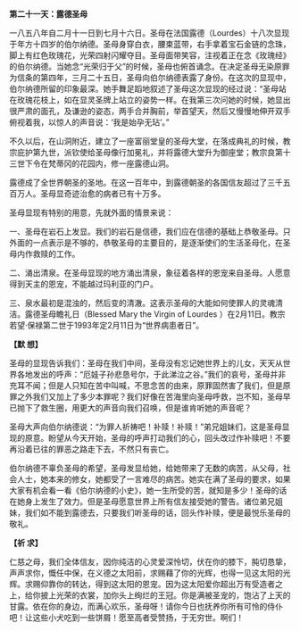 **第二十一天：露德圣母**

一八五八年自二月十一日到七月十六日。圣母在法国露德（Lourdes）十八次显现于年方十四岁的伯尔纳德。圣母身穿白衣，腰束蓝带，右手拿着宝石金链的念珠，脚上有红色玫瑰花，光荣四射闪耀夺目。圣母面带笑容，注视着正在念《玫瑰经》的伯尔纳德。当她念“光荣归于父”的时候，圣母也俯首诵念。在决定圣母无染原罪为信条的第四年，三月二十五日，圣母向伯尔纳德表露了身份。在这次的显现中，伯尔纳德所留的印象最深。她手舞足蹈地叙述了圣母这次显现的经过说：“圣母站在玫瑰花枝上，如在显灵圣牌上站立的姿势一样。在我第三次问她的时候，她显出很严肃的面孔，及谦逊的姿态，两手合并胸前，举首望天，然后又慢慢地伸开双手俯视着我，以惊人的声音说：‘我是始孕无玷’。”

不久以后，在山洞附近，建立了一座富丽堂皇的圣母大堂，在落成典礼的时候，教宗庇护第九世，派钦使给圣母像行加冕礼，并将露德大堂升为御座堂；教宗良第十三世下令在梵蒂冈的花园内，修一座露德山洞。

露德成了全世界朝圣的圣地。在这一百年中，到露德朝圣的各国信友超过了三千五百万人。圣母显奇迹治愈的病者已有十万多。

圣母显现有特别的用意，先就外面的情景来说：

一、圣母在岩石上发显。我们的岩石是信德，我们应在信德的基础上恭敬圣母。只外面的一点表示是不够的，恭敬圣母的主要目的，是逐渐使们的生活圣母化，在圣母内作救赎的工作。

二、涌出清泉。在圣母显现的地方涌出清泉，象征着各样的恩宠来自圣母。人愿意得到天主的恩宠，不能越过玛利亚的门户。

三、泉水最初是混浊的，然后变的清澈。这表示圣母的大能如何使罪人的灵魂清洁。露德圣母瞻礼日（Blessed Mary the Virgin of Lourdes ）在2月11日。教宗若望·保禄第二世于1993年定2月11日为“世界病患者日”。

**【默 想】**

圣母的显现告诉我们：圣母在我们中间，圣母没有忘记她世界上的儿女，天天从世界各地发出的呼声：“厄娃子孙悲恳号尔，于此涕泣之谷。”我们的哀号，圣母并非充耳不闻；但是人只知在苦中叫喊，不思念苦的由来，原罪固然害了我们，但是原罪之外我们又加上了多少本罪呢？我们好像在苦海里向圣母呼救，岂不知，圣母早已抛下了救生圈，用更大的声音向我们召唤，但是谁肯听她的声音呢？

圣母大声向伯尔纳德说：“为罪人祈祷吧！补赎！补赎！”弟兄姐妹们，这是圣母显现的原意。盼望从今天开始，圣母的呼声打动我们的心，回头改过作补赎吧！不要再沿着已往的罪恶之路走下去，不然只有丧亡。

伯尔纳德不辜负圣母的希望，圣母发显给她，给她带来了无数的病苦，从父母，社会人士，她本来的修女，她都受了一言难尽的病苦。她实在满了圣母的要求，如果大家有机会看一看《伯尔纳德的小史》，她一生所受的苦，就知是多少！圣母的话在她身上发生了效力。但是圣母愿意世界上所有信友接受她的警告。诸位弟兄姐妹，我们如不能到露德去，只要我们听圣母的话，回头作补赎，便是最悦乐圣母的敬礼。

**【祈 求】**

仁慈之母，我们全体信友，因你纯洁的心灵爱深怜切，伏在你的膝下，肫切恳挚，声声求你，慨任中保，在义德之太阳前，求赐藉了你的光辉，也得一见这太阳的光辉。求赐仰靠你的转达，得到这太阳的恩宠。因为这太阳爱你超出万有受造者之上，给你披上光荣的衣裳，加你头上绚烂的王冠。你是满被圣宠的，饱沾了上天的甘露。依在你的身边，而满心欢乐，圣母呀！请你今日也抚养你所有可怜的侍仆吧！让这些小犬吃到一些饼屑！愿至高者受赞扬，于无穷世。啊们！